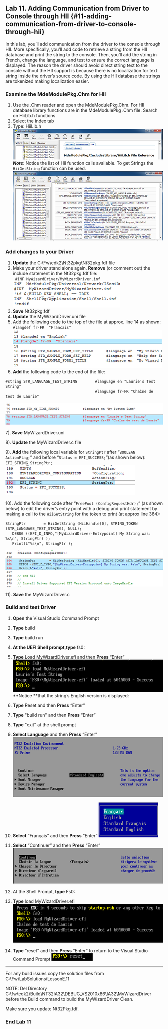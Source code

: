 <!--- @file
 file

Copyright (c) 2018, Intel Corporation. All rights reserved.<BR>

Redistribution and use in source (original document form) and 'compiled'
forms (converted to PDF, epub, HTML and other formats) with or without
modification, are permitted provided that the following conditions are met:

1) Redistributions of source code (original document form) must retain the
above copyright notice, this list of conditions and the following
disclaimer as the first lines of this file unmodified.

2) Redistributions in compiled form (transformed to other DTDs, converted to
PDF, epub, HTML and other formats) must reproduce the above copyright
notice, this list of conditions and the following disclaimer in the
documentation and/or other materials provided with the distribution.

THIS DOCUMENTATION IS PROVIDED BY TIANOCORE PROJECT "AS IS" AND ANY EXPRESS OR
IMPLIED WARRANTIES, INCLUDING, BUT NOT LIMITED TO, THE IMPLIED WARRANTIES OF
MERCHANTABILITY AND FITNESS FOR A PARTICULAR PURPOSE ARE DISCLAIMED. IN NO
EVENT SHALL TIANOCORE PROJECT BE LIABLE FOR ANY DIRECT, INDIRECT, INCIDENTAL,
SPECIAL, EXEMPLARY, OR CONSEQUENTIAL DAMAGES (INCLUDING, BUT NOT LIMITED TO,
PROCUREMENT OF SUBSTITUTE GOODS OR SERVICES; LOSS OF USE, DATA, OR PROFITS;
OR BUSINESS INTERRUPTION) HOWEVER CAUSED AND ON ANY THEORY OF LIABILITY,
WHETHER IN CONTRACT, STRICT LIABILITY, OR TORT (INCLUDING NEGLIGENCE OR
OTHERWISE) ARISING IN ANY WAY OUT OF THE USE OF THIS DOCUMENTATION, EVEN IF
ADVISED OF THE POSSIBILITY OF SUCH DAMAGE.

-->
## Lab 11\. Adding Communication from Driver to Console through HII {#11-adding-communication-from-driver-to-console-through-hii}

In this lab, you’ll add communication from the driver to the console through HII. More specifically, you’ll add code to retrieve a string from the HII database and print the string to the console. Then, you’ll add the string in French, change the language, and test to ensure the correct language is displayed. The reason the driver should avoid direct string text to the console without the HII support is because there is no localization for text string inside the driver’s source code. By using the HII database the strings are tokenized making localization easier.

### Examine the MdeModulePkg.Chm for HII
1. Use the .Chm reader and open  the MdeModulePkg.Chm. For HII database library functions are in  the MdeModulePkg .Chm file. Search on HiiLib.h functions 
2. Select the Index tab 
3. Type: HiiLib.h <br>
![](/media/image98.png)
**_Note_**: Notice the list of Hii function calls available. To get Strings the `HiiGetString` function can be used. 
![](/media/image99.png)

### Add changes to your Driver
1. **Update** the C:\Fw\edk2\Nt32pkg\Nt32pkg.fdf file 
2. Make your driver stand alone again. **Remove** (or comment out) the include statement in the Nt32pkg.fdf file: <br>
` #INF MyWizardDriver/MyWizardDriver.inf` <br>
![](/media/image100.png)
3. **Save** Nt32pkg.fdf 
4. **Update** the MyWizardDriver.uni file 
5. Add the following code to the top of the file at approx. line 14 as shown: <br>
  `#langdef fr-FR  "Francais"`<br>
![](/media/image101.png)
6. **Add** the following code to the end of the file: <br>


```
#string STR_LANGUAGE_TEST_STRING        #language en "Laurie's Test String"                    
				                        #language fr-FR "Chaîne de test de Laurie"

```
![](/media/image102.png)<br>


7). **Save** MyWizardDriver.uni <br>

8). **Update** the MyWizardDriver.c file <br>

9). **Add** the following local variable for `StringPtr` after “`BOOLEAN ActionFlag;`” and before “`Status = EFI_SUCCESS;`”(as shown below): <br>
  `EFI_STRING StringPtr;`<br>
![](/media/image103.png)<br>

10). Add the following code after “`FreePool (ConfigRequestHdr);`” (as shown below) to edit the driver’s entry point with a debug and print statement by making a call to the `HiiGetString` for the token to print (at approx line 364): 

```
StringPtr        = HiiGetString (HiiHandle[0], STRING_TOKEN (STR_LANGUAGE_TEST_STRING), NULL);
   DEBUG ((EFI_D_INFO,"[MyWizardDriver-Entrypoint] My String was: %s\n", StringPtr) );
   Print(L"%s\n", StringPtr );
```
![](/media/image104.png)<br>

11). **Save** the MyWizardDriver.c 


### Build and test Driver
1. **Open** the Visual Studio Command Prompt 
2.  **Type** build 
3. **Type** build run 
4.  **At the UEFI Shell prompt,type** fs0: 
5.  **Type** Load MyWizardDriver.efi  and then **Press** “Enter”
![](/media/image105.png) <br>
**Notice **that the string’s English version is displayed:
6. **Type** Reset  and then **Press** “Enter” 
7.  **Type** "build run" and then  **Press** “Enter” 
8. **Type** "exit" at the shell prompt 
9. **Select Language** and then **Press** “Enter” 
![](/media/image106.png)<br>

10.  **Select** “Français”  and then **Press** “Enter” 
![](/media/image107.png)<br>
11. **Select** “Continuer” and then **Press** “Enter” 
![](/media/image108.png)
12. At the Shell Prompt, **type** Fs0: 
13. **Type** load MyWizardDriver.efi 
![](/media/image109.png)
14.  **Type** “reset” and then  **Press** “Enter” to return to the Visual Studio Command Prompt 
![](/media/image97.png)

---

For any build issues copy the solution files from C:\Fw\LabSolutions\LessonE.11

NOTE: Del Directory C:\fw\edk2\Build\NT32IA32\DEBUG_VS2010x86\IA32\MyWizardDriver before the Build command to build the MyWizardDriver Clean.

Make sure you update Nt32Pkg.fdf.

### End Lab 11